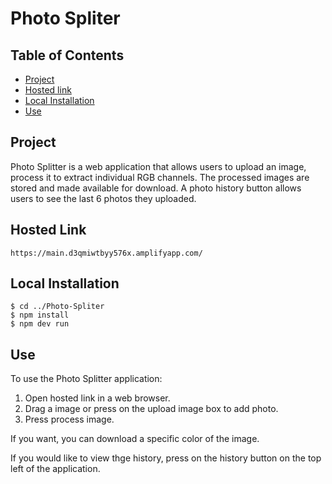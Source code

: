 # Photo Spliter

## Table of Contents
* [Project](*Project)
* [Hosted link](*hosted_link)
* [Local Installation](*local_installation)
* [Use](*use)

## Project 
Photo Splitter is a web application that allows users to upload an image, process it to extract individual RGB channels. The processed images are stored and made available for download. A photo history button allows users to see the last 6 photos they uploaded.

## Hosted Link
```
https://main.d3qmiwtbyy576x.amplifyapp.com/
```

## Local Installation 
```
$ cd ../Photo-Spliter
$ npm install
$ npm dev run
```

## Use
To use the Photo Splitter application:
1. Open hosted link in a web browser.
2. Drag a image or press on the upload image box to add photo.
4. Press process image.

If you want, you can download a specific color of the image.

If you would like to view thge history, press on the history button on the top left of the application.